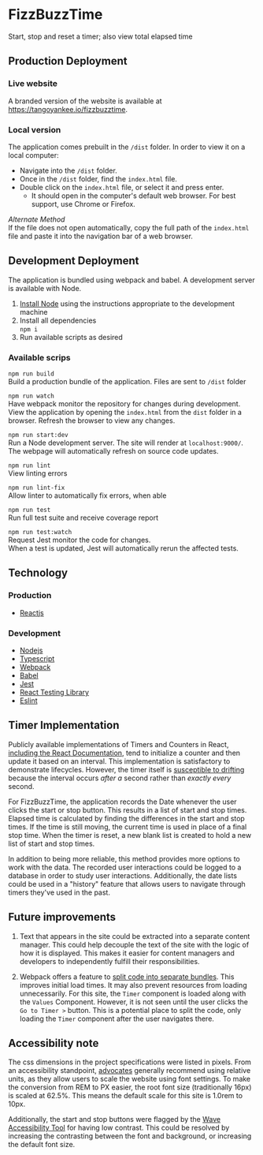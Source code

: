 # FizzBuzzTime
Start, stop and reset a timer; also view total elapsed time

## Production Deployment
### Live website
A branded version of the website is available at https://tangoyankee.io/fizzbuzztime.

### Local version
The application comes prebuilt in the `/dist` folder. In order to view it on a local computer:
- Navigate into the `/dist` folder.
- Once in the `/dist` folder, find the `index.html` file. 
- Double click on the `index.html` file, or select it and press enter.
  - It should open in the computer's default web browser. For best support, use Chrome or Firefox.  

*Alternate Method*  
If the file does not open automatically, copy the full path of the `index.html` file and paste it into the navigation bar of a web browser. 

## Development Deployment
The application is bundled using webpack and babel. A development server is available with Node.

1. [Install Node](https://nodejs.org/en/download/) using the instructions appropriate to the development machine
2. Install all dependencies  
`npm i`
3. Run available scripts as desired

### Available scrips

`npm run build`  
Build a production bundle of the application. 
Files are sent to `/dist` folder  

`npm run watch`  
Have webpack monitor the repository for changes during development.
View the application by opening the `index.html` from the `dist` folder in a browser. Refresh the browser to view any changes.

`npm run start:dev`  
Run a Node development server. The site will render at `localhost:9000/`.  
The webpage will automatically refresh on source code updates.

`npm run lint`  
View linting errors

`npm run lint-fix`  
Allow linter to automatically fix errors, when able

`npm run test`  
Run full test suite and receive coverage report

`npm run test:watch`  
Request Jest monitor the code for changes.  
When a test is updated, Jest will automatically rerun the affected tests.


## Technology
### Production
- [Reactjs](https://reactjs.org)

### Development
- [Nodejs](nodejs.org/)
- [Typescript](https://www.typescriptlang.org/)
- [Webpack](https://webpack.js.org)
- [Babel](https://babeljs.io/)
- [Jest](https://jestjs.io/)
- [React Testing Library](https://testing-library.com/docs/react-testing-library/intro)
- [Eslint](https://eslint.org/)

## Timer Implementation
Publicly available implementations of Timers and Counters in React, [including the React Documentation](https://reactjs.org/docs/state-and-lifecycle.html#adding-lifecycle-methods-to-a-class), tend to initialize a counter and then update it based on an interval. This implementation is satisfactory to
demonstrate lifecycles. However, the timer itself is [susceptible to drifting](https://johnresig.com/blog/how-javascript-timers-work/) because the interval occurs *after a* second rather than *exactly every* second.

For FizzBuzzTime, the application records the Date whenever the user clicks the start or stop button. This results in a list of start and stop times. Elapsed time is calculated by finding the differences in the
start and stop times. If the time is still moving, the current time is used in place of a final stop time. 
When the timer is reset, a new blank list is created to hold a new list of start and stop times. 

In addition to being more reliable, this method provides more options to work with the data. The recorded user interactions could be logged to a database in order to study user interactions. Additionally, the date lists could be used in a "history" feature that allows users to navigate through timers they've used in the past.

## Future improvements
1) Text that appears in the site could be extracted into a separate content manager. This could help decouple the text of the site with the logic of how it is displayed. This makes it easier for content managers and developers to independently fulfill their responsibilities.

2) Webpack offers a feature to [split code into separate bundles](https://webpack.js.org/guides/code-splitting/). This improves initial load times. It may also
prevent resources from loading unnecessarily. For this site, the `Timer` component is loaded along with the `Values` Component. However, it is not seen until the user clicks the `Go to Timer >` button. This is a potential place to split the code, only loading the `Timer` component after the user navigates there.

## Accessibility note
The css dimensions in the project specifications were listed in pixels. From an accessibility standpoint, [advocates](https://www.24a11y.com/2019/pixels-vs-relative-units-in-css-why-its-still-a-big-deal/) generally recommend using relative units, as they allow users to scale the website
using font settings. To make the conversion from REM to PX easier, the root font size (traditionally 16px) is scaled at 62.5%. This means the default
scale for this site is 1.0rem to 10px.

Additionally, the start and stop buttons were flagged by the [Wave Accessibility Tool](https://wave.webaim.org/) for having low contrast. This could be
resolved by increasing the contrasting between the font and background, or increasing the default font size.
